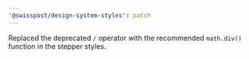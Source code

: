 ```yaml
---
'@swisspost/design-system-styles': patch
---
```


Replaced the deprecated `/` operator with the recommended `math.div()` function in the stepper styles.
